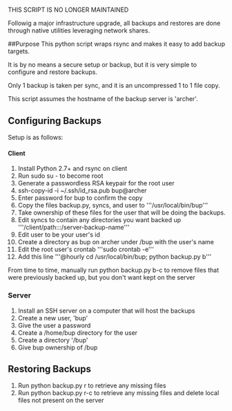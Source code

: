 #
THIS SCRIPT IS NO LONGER MAINTAINED

Followig a major infrastructure upgrade, all backups and restores are done through native utilities leveraging network shares.

##Purpose
This python script wraps rsync and makes it easy to add backup targets.

It is by no means a secure setup or backup, but it is very simple to configure and restore backups.

Only 1 backup is taken per sync, and it is an uncompressed 1 to 1 file copy.

This script assumes the hostname of the backup server is 'archer'.


## Configuring Backups
Setup is as follows:
#### Client
1. Install Python 2.7+ and rsync on client
2. Run sudo su - to become root
3. Generate a passwordless RSA keypair for the root user
4. ssh-copy-id -i ~/.ssh/id_rsa.pub bup@archer
5. Enter password for bup to confirm the copy
6. Copy the files backup.py, syncs, and user to '''/usr/local/bin/bup'''
7. Take ownership of these files for the user that will be doing the backups.
7. Edit syncs to contain any directories you want backed up '''/client/path:::/server-backup-name'''
8. Edit user to be your user's id
9. Create a directory as bup on archer under /bup with the user's name
9. Edit the root user's crontab '''sudo crontab -e'''
10. Add this line '''@hourly cd /usr/local/bin/bup; python backup.py b'''

From time to time, manually run python backup.py b-c to remove files that were previously backed up, but you don't want kept on the server

### Server
1. Install an SSH server on a computer that will host the backups
2. Create a new user, 'bup'
3. Give the user a password
4. Create a /home/bup directory for the user
5. Create a directory '/bup'
6. Give bup ownership of /bup

## Restoring Backups
1. Run python backup.py r to retrieve any missing files
2. Run python backup.py r-c to retrieve any missing files and delete local files not present on the server
